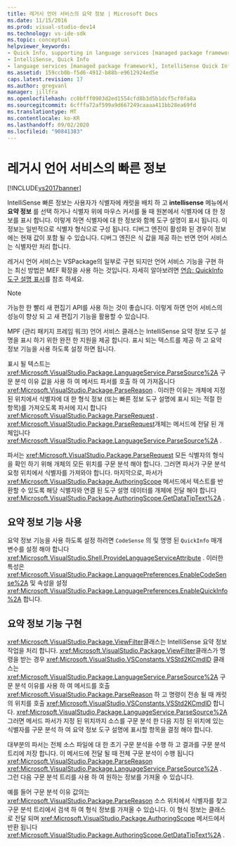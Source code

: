 ```yaml
---
title: 레거시 언어 서비스의 요약 정보 | Microsoft Docs
ms.date: 11/15/2016
ms.prod: visual-studio-dev14
ms.technology: vs-ide-sdk
ms.topic: conceptual
helpviewer_keywords:
- Quick Info, supporting in language services [managed package framework]
- IntelliSense, Quick Info
- language services [managed package framework], IntelliSense Quick Info
ms.assetid: 159ccb0b-f5d6-4912-b88b-e9612924ed5e
caps.latest.revision: 17
ms.author: gregvanl
manager: jillfra
ms.openlocfilehash: cc8bfff0903d2ed1554cfd8b3d5b1dcf5cf0fa8a
ms.sourcegitcommit: 6cfffa72af599a9d667249caaaa411bb28ea69fd
ms.translationtype: MT
ms.contentlocale: ko-KR
ms.lasthandoff: 09/02/2020
ms.locfileid: "90841383"
---
```

# <a name="quick-info-in-a-legacy-language-service"></a>레거시 언어 서비스의 빠른 정보
[!INCLUDE[vs2017banner](../../includes/vs2017banner.md)]

IntelliSense 빠른 정보는 사용자가 식별자에 캐럿을 배치 하 고 **intellisense** 메뉴에서 **요약 정보** 를 선택 하거나 식별자 위에 마우스 커서를 둘 때 원본에서 식별자에 대 한 정보를 표시 합니다. 이렇게 하면 식별자에 대 한 정보와 함께 도구 설명이 표시 됩니다. 이 정보는 일반적으로 식별자 형식으로 구성 됩니다. 디버그 엔진이 활성화 된 경우이 정보에는 현재 값이 포함 될 수 있습니다. 디버그 엔진은 식 값을 제공 하는 반면 언어 서비스는 식별자만 처리 합니다.  
  
 레거시 언어 서비스는 VSPackage의 일부로 구현 되지만 언어 서비스 기능을 구현 하는 최신 방법은 MEF 확장을 사용 하는 것입니다. 자세히 알아보려면 [연습: QuickInfo 도구 설명 표시](../../extensibility/walkthrough-displaying-quickinfo-tooltips.md)를 참조 하세요.  
  
> [!NOTE]
> 가능한 한 빨리 새 편집기 API를 사용 하는 것이 좋습니다. 이렇게 하면 언어 서비스의 성능이 향상 되 고 새 편집기 기능을 활용할 수 있습니다.  
  
 MPF (관리 패키지 프레임 워크) 언어 서비스 클래스는 IntelliSense 요약 정보 도구 설명을 표시 하기 위한 완전 한 지원을 제공 합니다. 표시 되는 텍스트를 제공 하 고 요약 정보 기능을 사용 하도록 설정 하면 됩니다.  
  
 표시 될 텍스트는 <xref:Microsoft.VisualStudio.Package.LanguageService.ParseSource%2A> 구문 분석 이유 값을 사용 하 여 메서드 파서를 호출 하 여 가져옵니다 <xref:Microsoft.VisualStudio.Package.ParseReason> . 이러한 이유는 개체에 지정 된 위치에서 식별자에 대 한 형식 정보 (또는 빠른 정보 도구 설명에 표시 되는 적절 한 항목)를 가져오도록 파서에 지시 합니다 <xref:Microsoft.VisualStudio.Package.ParseRequest> . <xref:Microsoft.VisualStudio.Package.ParseRequest>개체는 메서드에 전달 된 개체입니다 <xref:Microsoft.VisualStudio.Package.LanguageService.ParseSource%2A> .  
  
 파서는 <xref:Microsoft.VisualStudio.Package.ParseRequest> 모든 식별자의 형식을 확인 하기 위해 개체의 모든 위치를 구문 분석 해야 합니다. 그러면 파서가 구문 분석 요청 위치에서 식별자를 가져와야 합니다. 마지막으로, 파서가 <xref:Microsoft.VisualStudio.Package.AuthoringScope> 메서드에서 텍스트를 반환할 수 있도록 해당 식별자와 연결 된 도구 설명 데이터를 개체에 전달 해야 합니다 <xref:Microsoft.VisualStudio.Package.AuthoringScope.GetDataTipText%2A> .  
  
## <a name="enabling-the-quick-info-feature"></a>요약 정보 기능 사용  
 요약 정보 기능을 사용 하도록 설정 하려면 `CodeSense` 의 및 명명 된 `QuickInfo` 매개 변수를 설정 해야 합니다 <xref:Microsoft.VisualStudio.Shell.ProvideLanguageServiceAttribute> . 이러한 특성은 <xref:Microsoft.VisualStudio.Package.LanguagePreferences.EnableCodeSense%2A> 및 속성을 설정 <xref:Microsoft.VisualStudio.Package.LanguagePreferences.EnableQuickInfo%2A> 합니다.  
  
## <a name="implementing-the-quick-info-feature"></a>요약 정보 기능 구현  
 <xref:Microsoft.VisualStudio.Package.ViewFilter>클래스는 IntelliSense 요약 정보 작업을 처리 합니다. <xref:Microsoft.VisualStudio.Package.ViewFilter>클래스가 명령을 받는 경우 <xref:Microsoft.VisualStudio.VSConstants.VSStd2KCmdID> 클래스는 <xref:Microsoft.VisualStudio.Package.LanguageService.ParseSource%2A> 구문 분석 이유를 사용 하 여 메서드를 호출 <xref:Microsoft.VisualStudio.Package.ParseReason> 하 고 명령이 전송 될 때 캐럿의 위치를 호출 <xref:Microsoft.VisualStudio.VSConstants.VSStd2KCmdID> 합니다. <xref:Microsoft.VisualStudio.Package.LanguageService.ParseSource%2A>그러면 메서드 파서가 지정 된 위치까지 소스를 구문 분석 한 다음 지정 된 위치에 있는 식별자를 구문 분석 하 여 요약 정보 도구 설명에 표시할 항목을 결정 해야 합니다.  
  
 대부분의 파서는 전체 소스 파일에 대 한 초기 구문 분석을 수행 하 고 결과를 구문 분석 트리에 저장 합니다. 이 메서드에 전달 될 때 전체 구문 분석이 수행 됩니다 <xref:Microsoft.VisualStudio.Package.ParseReason> <xref:Microsoft.VisualStudio.Package.LanguageService.ParseSource%2A> . 그런 다음 구문 분석 트리를 사용 하 여 원하는 정보를 가져올 수 있습니다.  
  
 예를 들어 구문 분석 이유 값의는 <xref:Microsoft.VisualStudio.Package.ParseReason> 소스 위치에서 식별자를 찾고 구문 분석 트리에서 검색 하 여 형식 정보를 가져올 수 있습니다. 이 형식 정보는 클래스로 전달 되며 <xref:Microsoft.VisualStudio.Package.AuthoringScope> 메서드에서 반환 됩니다 <xref:Microsoft.VisualStudio.Package.AuthoringScope.GetDataTipText%2A> .

